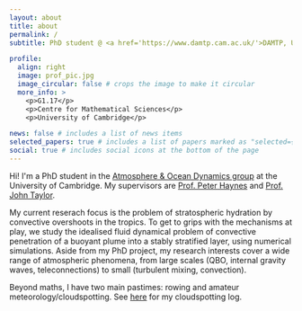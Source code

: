 ```yaml
---
layout: about
title: about
permalink: /
subtitle: PhD student @ <a href='https://www.damtp.cam.ac.uk/'>DAMTP, University of Cambridge</a>.

profile:
  align: right
  image: prof_pic.jpg
  image_circular: false # crops the image to make it circular
  more_info: >
    <p>G1.17</p>
    <p>Centre for Mathematical Sciences</p>
    <p>University of Cambridge</p>

news: false # includes a list of news items
selected_papers: true # includes a list of papers marked as "selected={true}"
social: true # includes social icons at the bottom of the page
---
```


Hi! I'm a PhD student in the [Atmosphere & Ocean Dynamics group](https://www.atm.damtp.cam.ac.uk/) at the University of Cambridge. My supervisors are [Prof. Peter Haynes](https://www.damtp.cam.ac.uk/user/phh/) and [Prof. John Taylor](https://www.damtp.cam.ac.uk/user/jrt51/). 

My current reserach focus is the problem of stratospheric hydration by convective overshoots in the tropics. To get to grips with the mechanisms at play, we study the idealised fluid dynamical problem of convective penetration of a buoyant plume into a stably stratified layer, using numerical simulations. Aside from my PhD project, my research interests cover a wide range of atmospheric phenomena, from large scales (QBO, internal gravity waves, teleconnections) to small (turbulent mixing, convection).

Beyond maths, I have two main pastimes: rowing and amateur meteorology/cloudspotting. See [here](publications)
for my cloudspotting log.
